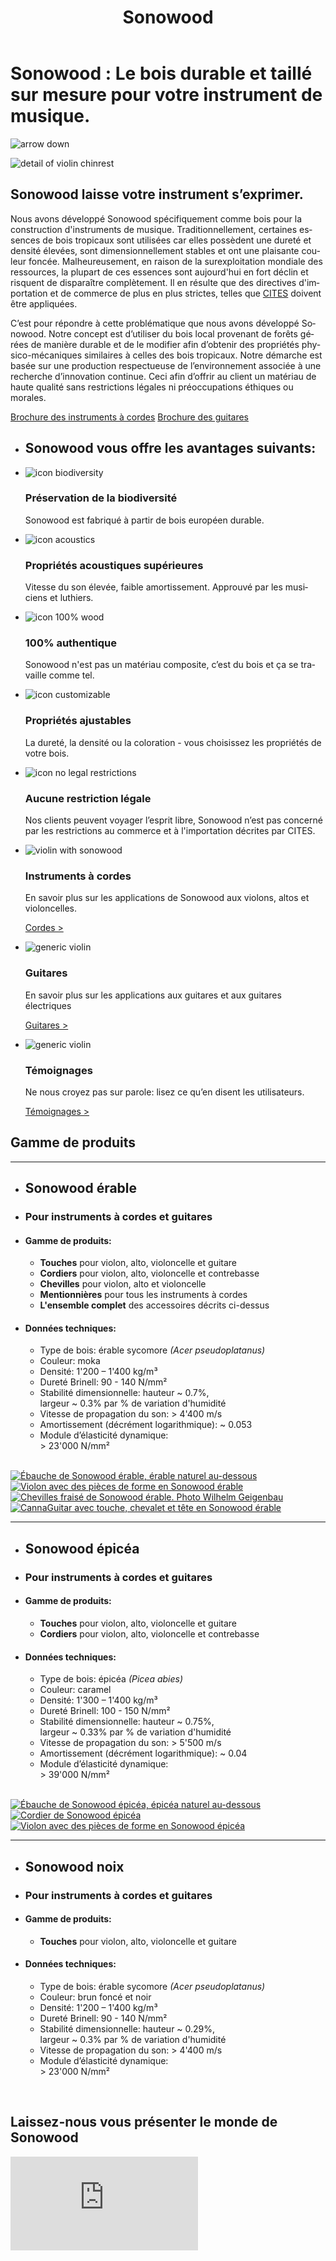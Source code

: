 ﻿---
lang: fr
title: 'Sonowood'
order: 2
---

<div class="full-width-kenburns">
<div class="wrap-bg-image">

# Sonowood : Le bois durable et taillé sur mesure pour votre instrument de musique.

![arrow down](/assets/images/arrow-d-white.svg)
</div>
<img srcset="/assets/images/products_cover_2x.jpg"
     src="/assets/images/products_cover.jpg" alt="detail of violin chinrest">
</div>

<div class="full-width">
<div class="wrap">

## Sonowood laisse votre instrument s’exprimer.

Nous avons développé Sonowood spécifiquement comme bois pour la construction d'instruments de musique. Traditionnellement, certaines essences de bois tropicaux sont utilisées car elles possèdent une dureté et densité élevées, sont dimensionnellement stables et ont une plaisante couleur foncée. Malheureusement, en raison de la surexploitation mondiale des ressources, la plupart de ces essences sont aujourd'hui en fort déclin et risquent de disparaître complètement. Il en résulte que des directives d'importation et de commerce de plus en plus strictes, telles que [CITES](https://www.cites.org/eng/disc/species.php) doivent être appliquées.

C’est pour répondre à cette problématique que nous avons développé Sonowood. Notre concept est d’utiliser du bois local provenant de forêts gérées de manière durable et de le modifier afin d’obtenir des propriétés physico-mécaniques similaires à celles des bois tropicaux. Notre démarche est basée sur une production respectueuse de l’environnement associée à une recherche d’innovation continue. Ceci afin d’offrir au client un matériau de haute qualité sans restrictions légales ni préoccupations éthiques ou morales.

<a class="btn -red" href="/assets/docs/Sonowood_Strings_EN.pdf">Brochure des instruments à cordes</a> <a class="btn -red" href="/assets/docs/Sonowood_Guitars_EN.pdf">Brochure des guitares</a>

</div>
</div>

<div class="full-width-red">
<div class="wrap">

  - ## Sonowood vous offre les avantages suivants:

  - ![icon biodiversity](/assets/logo/biodiverse.svg)

    ### Préservation de la biodiversité

    Sonowood est fabriqué à partir de bois européen durable.

  - ![icon acoustics](/assets/logo/sound.svg)

    ### Propriétés acoustiques supérieures

    Vitesse du son élevée, faible amortissement. Approuvé par les musiciens et luthiers.

  - ![icon 100% wood](/assets/logo/100.svg)

    ### 100% authentique

    Sonowood n'est pas un matériau composite, c’est du bois et ça se travaille comme tel.

  - ![icon customizable](/assets/logo/customizable.svg)

    ### Propriétés ajustables

    La dureté, la densité ou la coloration - vous choisissez les propriétés de votre bois.

  - ![icon no legal restrictions](/assets/logo/legal.svg)

    ### Aucune restriction légale

    Nos clients peuvent voyager l’esprit libre, Sonowood n’est pas concerné par les restrictions au commerce et à l'importation décrites     par CITES.

</div>
</div>

<div class="full-width">
<div class="wrap -cols3">

  - ![violin with sonowood](/assets/images/Products_1_Tropical_Wood_Tropenholz_Ersatz_Replacement_Alternative_Sonowood_Ebenholz_Rosewood_Grenadill_SwissWoodSolutions_Klimaschutz_ETH_Zuerich_Switzerland.jpg)
    ### Instruments à cordes

    En savoir plus sur les applications de Sonowood aux violons, altos et violoncelles.

    <a class="btn" href="/fr/sonowood/strings">Cordes ></a>

  - ![generic violin](/assets/images/Products_4_Tropical_Wood_Tropenholz_Ersatz_Replacement_Alternative_Sonowood_Ebenholz_Rosewood_Grenadill_SwissWoodSolutions_Klimaschutz_Rosewood_Grenadill.jpg)
    ### Guitares

     En savoir plus sur les applications aux guitares et aux guitares électriques

    <a class="btn" href="/fr/sonowood/guitar">Guitares ></a>

- ![generic violin](/assets/images/Products_3_Tropical_Wood_Tropenholz_Ersatz_Replacement_Alternative_Sonowood_Ebenholz_Rosewood_Grenadill_SwissWoodSolutions_Klimaschutz_ETH_Zuerich_Switzerland.jpg)
    ### Témoignages

     Ne nous croyez pas sur parole: lisez ce qu’en disent les utilisateurs.

    <a class="btn" href="/fr/sonowood/testimonials">Témoignages ></a>

</div>
</div>

<div class="full-width-grey" id="technicaldata">
<div class="wrap -cols2">

## Gamme de produits

---

  - ## Sonowood érable

  - ### Pour instruments à cordes et guitares

  - #### Gamme de produits:

      - **Touches** pour violon, alto, violoncelle et guitare
      - **Cordiers** pour violon, alto, violoncelle et contrebasse
      - **Chevilles** pour violon, alto et violoncelle
      - **Mentionnières** pour tous les instruments à cordes
      - **L'ensemble complet** des accessoires décrits ci-dessus

  -  #### Données techniques:

      - Type de bois: érable sycomore *(Acer pseudoplatanus)*
      - Couleur: moka
      - Densité: 1'200 – 1'400 kg/m³
      - Dureté Brinell: 90 - 140 N/mm²
      - Stabilité dimensionnelle: hauteur \~ 0.7%,  
        largeur \~ 0.3% par % de variation d'humidité
      - Vitesse de propagation du son: \> 4'400 m/s
      - Amortissement (décrément logarithmique): \~ 0.053
      - Module d’élasticité dynamique:  
        \> 23'000 N/mm²

<br/>

<div class="picturegallery">
  <a href="/assets/images/strings/sonowood_timber_ahorn.jpg">
    <img src="/assets/images/strings/sonowood_timber_ahorn.jpg" alt="Ébauche de Sonowood érable, érable naturel au-dessous">
  </a>
  <a href="/assets/images/sonowood_maple-02_2x.jpg">
    <img src="/assets/images/Sonowood_6_Tropical_Wood_Tropenholz_Ersatz_Replacement_Alternative_Sonowood_Ebenholz_Rosewood_Grenadill_SwissWoodSolutions_Klimaschutz_Violin_Guitar_Viola.jpg" alt="Violon avec des pièces de forme en Sonowood érable">
  </a>
  <a href="/assets/images/strings/sonowood_pegs_maple1.jpg">
    <img src="/assets/images/strings/sonowood_pegs_maple1_thumb.jpg" alt="Chevilles fraisé de Sonowood érable. Photo Wilhelm Geigenbau">
  </a>
  <a href="/assets/images/guitars/sonowood_eguitar_full1.jpg">
      <img src="/assets/images/guitars/sonowood_eguitar_full1_thumb.jpg" alt="CannaGuitar avec touche, chevalet et tête en Sonowood érable">
  </a>
</div>

---

  - ## Sonowood épicéa

  - ### Pour instruments à cordes et guitares

  -  #### Gamme de produits:

      - **Touches** pour violon, alto, violoncelle et guitare
      - **Cordiers** pour violon, alto, violoncelle et contrebasse

  -  #### Données techniques:

      - Type de bois: épicéa *(Picea abies)*
      - Couleur: caramel
      - Densité: 1'300 – 1'400 kg/m³
      - Dureté Brinell: 100 - 150 N/mm²
      - Stabilité dimensionnelle: hauteur \~ 0.75%,  
        largeur \~ 0.33% par % de variation d'humidité
      - Vitesse de propagation du son: \> 5'500 m/s
      - Amortissement (décrément logarithmique): \~ 0.04
      - Module d’élasticité dynamique:  
        \> 39'000 N/mm²

<br/>

<div class="picturegallery">
    <a href="/assets/images/strings/sonowood_timber_spruce.jpg">
        <img src="/assets/images/strings/sonowood_timber_spruce.jpg" alt="Ébauche de Sonowood épicéa, épicéa naturel au-dessous">
    </a>
    <a href="/assets/images/strings/sonowood_tailpiece_spruce2.jpg">
        <img src="/assets/images/strings/sonowood_tailpiece_spruce2_thumb.jpg" alt="Cordier de Sonowood épicéa">
    </a>
    <a href="/assets/images/strings/sonowood_fingerboard_spruce1.jpg">
        <img src="/assets/images/strings/sonowood_fingerboard_spruce1_thumb.jpg" alt="Violon avec des pièces de forme en Sonowood épicéa">
    </a>
</div>

---

  - ## Sonowood noix

  - ### Pour instruments à cordes et guitares

  - #### Gamme de produits:

      - **Touches** pour violon, alto, violoncelle et guitare

  -  #### Données techniques:

      - Type de bois: érable sycomore *(Acer pseudoplatanus)*
      - Couleur: brun foncé et noir
      - Densité: 1'200 – 1'400 kg/m³
      - Dureté Brinell: 90 - 140 N/mm²
      - Stabilité dimensionnelle: hauteur \~ 0.29%,  
        largeur \~ 0.3% par % de variation d'humidité
      - Vitesse de propagation du son: \> 4'400 m/s
      - Module d’élasticité dynamique:  
        \> 23'000 N/mm²

<br/>

</div>
</div>

<div class="full-width">
<div class="wrap">

## Laissez-nous vous présenter le monde de Sonowood

<div class="videocontainer">
<iframe src="https://www.youtube.com/embed/VzBaJULayc8?rel=0&amp;showinfo=0" frameborder="0" allow="autoplay; encrypted-media" allowfullscreen>
</iframe>
</div>

</div>
</div>

